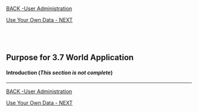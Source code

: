 <!-- ------------------------------------------------------------------------- -->

<div class="page-back">

[BACK -User Administration](/Setup/purposes/pfr0307_User-Administration.md)
</div><div class="page-next">

[Use Your Own Data - NEXT](/Setup/purposes/pfr0307_Use-Your-Own-Data.md)
</div><div style="margin-top:35px">&nbsp;</div>

<!-- ------------------------------------------------------------------------- -->


## Purpose for 3.7 World Application

#### Introduction  (*This section is not complete*)
----



<!-- ------------------------------------------------------------------------- -->

<div class="page-back">

[BACK -User Administration](/Setup/purposes/pfr0307_User-Administration.md)
</div><div class="page-next">

[Use Your Own Data - NEXT](/Setup/purposes/pfr0307_Use-Your-Own-Data.md)
</div>

<!-- ------------------------------------------------------------------------- -->
